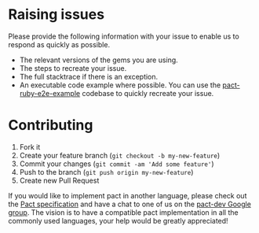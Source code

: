 # Raising issues

Please provide the following information with your issue to enable us to respond as quickly as possible.

* The relevant versions of the gems you are using.
* The steps to recreate your issue.
* The full stacktrace if there is an exception.
* An executable code example where possible. You can use the [pact-ruby-e2e-example] codebase to quickly recreate your issue.

# Contributing

1. Fork it
2. Create your feature branch (`git checkout -b my-new-feature`)
3. Commit your changes (`git commit -am 'Add some feature'`)
4. Push to the branch (`git push origin my-new-feature`)
5. Create new Pull Request

If you would like to implement pact in another language, please check out the [Pact specification](https://github.com/bethesque/pact-specification) and have a chat to one of us on the [pact-dev Google group](https://groups.google.com/forum/#!forum/pact-dev). The vision is to have a compatible pact implementation in all the commonly used languages, your help would be greatly appreciated!

[pact-ruby-e2e-example]: https://github.com/pact-foundation/pact-ruby-e2e-example
